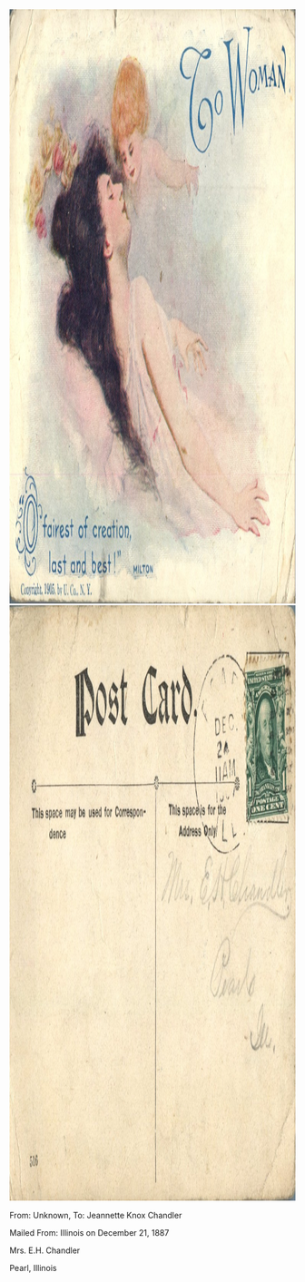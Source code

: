 <html><body><img class="alignnone size-full wp-image-1282" src="/wp-content/uploads/2014/06/postcard-2014-20140613_11394964_0559.jpg" alt="postcard-2014-20140613_11394964_0559" width="1534" height="1048">

<img class="alignnone size-full wp-image-1283" src="/wp-content/uploads/2014/06/postcard-2014-20140613_11394090_0558.jpg" alt="postcard-2014-20140613_11394090_0558" width="1500" height="1050">

From: Unknown, To: Jeannette Knox Chandler

Mailed From: Illinois on December 21, 1887



Mrs. E.H. Chandler

Pearl, Illinois</body></html>